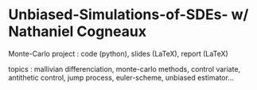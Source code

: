 # Unbiased-Simulations-of-SDEs- w/ Nathaniel Cogneaux
Monte-Carlo project : code (python), slides (LaTeX), report (LaTeX)

topics : mallivian differenciation, monte-carlo methods, control variate, antithetic control, jump process, euler-scheme, unbiased estimator... 

